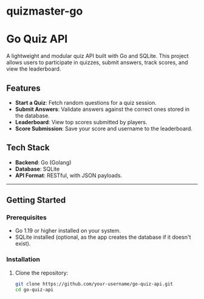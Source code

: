 # quizmaster-go

# Go Quiz API

A lightweight and modular quiz API built with Go and SQLite. This project allows users to participate in quizzes, submit answers, track scores, and view the leaderboard.

## Features

- **Start a Quiz**: Fetch random questions for a quiz session.
- **Submit Answers**: Validate answers against the correct ones stored in the database.
- **Leaderboard**: View top scores submitted by players.
- **Score Submission**: Save your score and username to the leaderboard.

## Tech Stack

- **Backend**: Go (Golang)
- **Database**: SQLite
- **API Format**: RESTful, with JSON payloads.

---

## Getting Started

### Prerequisites

- Go 1.19 or higher installed on your system.
- SQLite installed (optional, as the app creates the database if it doesn't exist).

### Installation

1. Clone the repository:
   ```bash
   git clone https://github.com/your-username/go-quiz-api.git
   cd go-quiz-api
   ```
